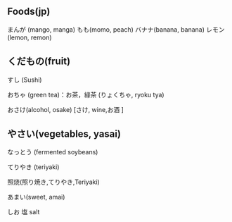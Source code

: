 ## Foods\(jp\)

まんが \(mango, manga\) もも\(momo, peach\) バナナ\(banana, banana\) レモン\(lemon, remon\)


## くだもの(fruit)

すし \(Sushi\)

おちゃ \(green tea\)：お茶，緑茶 \(りょくちゃ, ryoku tya\)

おさけ\(alcohol, osake\) \[さけ, wine,お酒 \]

## やさい\(vegetables, yasai)

なっとう \(fermented soybeans\)

てりやき \(teriyaki\)

照烧(照り焼き,てりやき,Teriyaki)

あまい\(sweet, amai\)

しお 塩 salt

